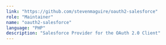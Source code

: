 ```yaml
---
link: "https://github.com/stevenmaguire/oauth2-salesforce"
role: "Maintainer"
name: "oauth2-salesforce"
language: "PHP"
description: "Salesforce Provider for the OAuth 2.0 Client"
---
```

